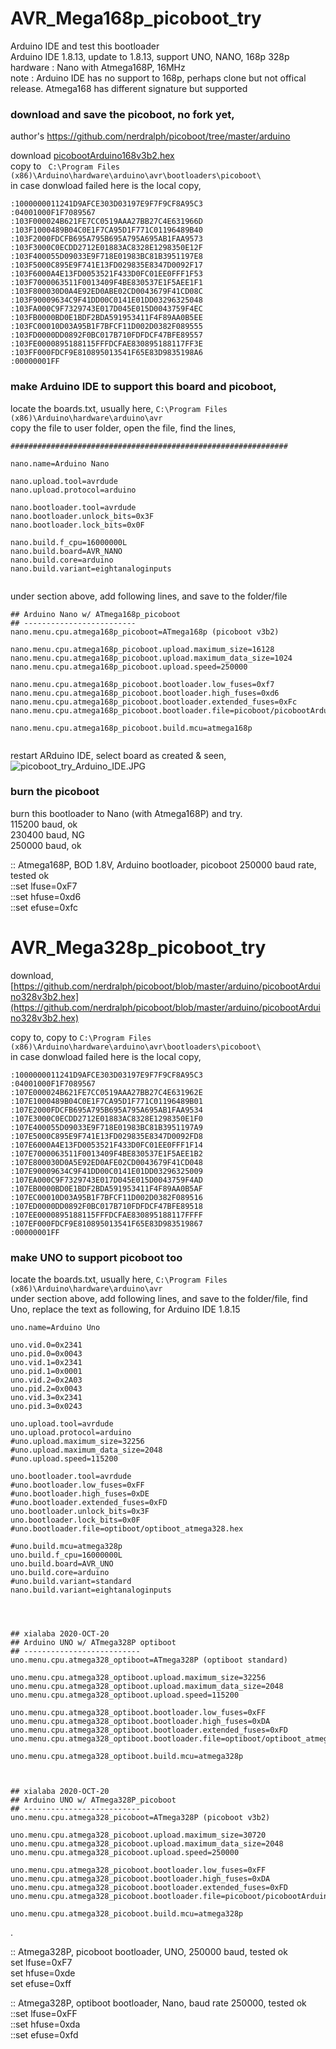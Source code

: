 # AVR_Mega168p_picoboot_try
Arduino IDE and test this bootloader  
Arduino IDE 1.8.13, update to 1.8.13, support UNO, NANO, 168p 328p  
hardware : Nano with Atmega168P, 16MHz  
note : Arduino IDE has no support to 168p, perhaps clone but not offical release. Atmega168 has different signature but supported


### download and save the picoboot, no fork yet,
author's https://github.com/nerdralph/picoboot/tree/master/arduino

download [picobootArduino168v3b2.hex](https://github.com/nerdralph/picoboot/blob/master/arduino/picobootArduino168v3b2.hex)  
copy to ``` C:\Program Files (x86)\Arduino\hardware\arduino\avr\bootloaders\picoboot\```  
in case donwload failed here is the local copy,  
  
```  
:1000000011241D9AFCE303D03197E9F7F9CF8A95C3  
:04001000F1F7089567  
:103F000024B621FE7CC0519AAA27BB27C4E631966D  
:103F1000489B04C0E1F7CA95D1F771C01196489B40  
:103F2000FDCFB695A795B695A795A695AB1FAA9573  
:103F3000C0ECDD2712E01883AC8328E1298350E12F  
:103F400055D09033E9F718E01983BC81B3951197E8  
:103F5000C895E9F741E13FD029835E8347D0092F17  
:103F6000A4E13FD0053521F433D0FC01EE0FFF1F53  
:103F7000063511F0013409F4BE830537E1F5AEE1F1  
:103F800030D0A4E92ED0ABE02CD0043679F41CD08C  
:103F90009634C9F41DD00C0141E01DD03296325048  
:103FA000C9F7329743E017D045E015D0043759F4EC  
:103FB0000BD0E1BDF2BDA591953411F4F89AA0B5EE  
:103FC00010D03A95B1F7BFCF11D002D0382F089555  
:103FD0000DD0892F0BC017B710FDFDCF47BFE89557  
:103FE0000895188115FFFDCFAE830895188117FF3E  
:103FF000FDCF9E810895013541F65E83D9835198A6  
:00000001FF  
```  


### make Arduino IDE to support this board and picoboot,

locate the boards.txt, usually here, ```C:\Program Files (x86)\Arduino\hardware\arduino\avr```  
copy the file to user folder, open the file, find the lines,
```
##############################################################  
  
nano.name=Arduino Nano  
  
nano.upload.tool=avrdude  
nano.upload.protocol=arduino  
  
nano.bootloader.tool=avrdude  
nano.bootloader.unlock_bits=0x3F  
nano.bootloader.lock_bits=0x0F  

nano.build.f_cpu=16000000L  
nano.build.board=AVR_NANO  
nano.build.core=arduino  
nano.build.variant=eightanaloginputs  
  
```  
   
under section above, add following lines, and save to the folder/file 

```
## Arduino Nano w/ ATmega168p_picoboot  
## -------------------------  
nano.menu.cpu.atmega168p_picoboot=ATmega168p (picoboot v3b2)  
  
nano.menu.cpu.atmega168p_picoboot.upload.maximum_size=16128  
nano.menu.cpu.atmega168p_picoboot.upload.maximum_data_size=1024  
nano.menu.cpu.atmega168p_picoboot.upload.speed=250000  
  
nano.menu.cpu.atmega168p_picoboot.bootloader.low_fuses=0xf7  
nano.menu.cpu.atmega168p_picoboot.bootloader.high_fuses=0xd6  
nano.menu.cpu.atmega168p_picoboot.bootloader.extended_fuses=0xFc  
nano.menu.cpu.atmega168p_picoboot.bootloader.file=picoboot/picobootArduino168v3b2.hex  

nano.menu.cpu.atmega168p_picoboot.build.mcu=atmega168p  


```  
restart ARduino IDE, select board as created & seen,
![picoboot_try_Arduino_IDE.JPG](picoboot_try_Arduino_IDE.JPG)  







### burn the picoboot
burn this bootloader to Nano (with Atmega168P) and try.  
115200 baud, ok  
230400 baud, NG  
250000 baud, ok  

:: Atmega168P, BOD 1.8V, Arduino bootloader, picoboot 250000 baud rate, tested ok   
::set lfuse=0xF7  
::set hfuse=0xd6  
::set efuse=0xfc  



# AVR_Mega328p_picoboot_try 
download, [https://github.com/nerdralph/picoboot/blob/master/arduino/picobootArduino328v3b2.hex](https://github.com/nerdralph/picoboot/blob/master/arduino/picobootArduino328v3b2.hex)  

copy to, copy to ```C:\Program Files (x86)\Arduino\hardware\arduino\avr\bootloaders\picoboot\```    
in case donwload failed here is the local copy,   
```  
:1000000011241D9AFCE303D03197E9F7F9CF8A95C3
:04001000F1F7089567
:107E000024B621FE7CC0519AAA27BB27C4E631962E
:107E1000489B04C0E1F7CA95D1F771C01196489B01
:107E2000FDCFB695A795B695A795A695AB1FAA9534
:107E3000C0ECDD2712E01883AC8328E1298350E1F0
:107E400055D09033E9F718E01983BC81B3951197A9
:107E5000C895E9F741E13FD029835E8347D0092FD8
:107E6000A4E13FD0053521F433D0FC01EE0FFF1F14
:107E7000063511F0013409F4BE830537E1F5AEE1B2
:107E800030D0A5E92ED0AFE02CD0043679F41CD048
:107E90009634C9F41DD00C0141E01DD03296325009
:107EA000C9F7329743E017D045E015D0043759F4AD
:107EB0000BD0E1BDF2BDA591953411F4F89AA0B5AF
:107EC00010D03A95B1F7BFCF11D002D0382F089516
:107ED0000DD0892F0BC017B710FDFDCF47BFE89518
:107EE0000895188115FFFDCFAE830895188117FFFF
:107EF000FDCF9E810895013541F65E83D983519867
:00000001FF
```  


### make UNO to support picoboot too   
locate the boards.txt, usually here, ```C:\Program Files (x86)\Arduino\hardware\arduino\avr```    
under section above, add following lines, and save to the folder/file,
find Uno, replace the text as following, for Arduino IDE 1.8.15  
```
uno.name=Arduino Uno

uno.vid.0=0x2341
uno.pid.0=0x0043
uno.vid.1=0x2341
uno.pid.1=0x0001
uno.vid.2=0x2A03
uno.pid.2=0x0043
uno.vid.3=0x2341
uno.pid.3=0x0243

uno.upload.tool=avrdude
uno.upload.protocol=arduino
#uno.upload.maximum_size=32256
#uno.upload.maximum_data_size=2048
#uno.upload.speed=115200

uno.bootloader.tool=avrdude
#uno.bootloader.low_fuses=0xFF
#uno.bootloader.high_fuses=0xDE
#uno.bootloader.extended_fuses=0xFD
uno.bootloader.unlock_bits=0x3F
uno.bootloader.lock_bits=0x0F
#uno.bootloader.file=optiboot/optiboot_atmega328.hex

#uno.build.mcu=atmega328p
uno.build.f_cpu=16000000L
uno.build.board=AVR_UNO
uno.build.core=arduino
#uno.build.variant=standard
nano.build.variant=eightanaloginputs




## xialaba 2020-OCT-20
## Arduino UNO w/ ATmega328P optiboot
## --------------------------
uno.menu.cpu.atmega328_optiboot=ATmega328P (optiboot standard)

uno.menu.cpu.atmega328_optiboot.upload.maximum_size=32256
uno.menu.cpu.atmega328_optiboot.upload.maximum_data_size=2048
uno.menu.cpu.atmega328_optiboot.upload.speed=115200

uno.menu.cpu.atmega328_optiboot.bootloader.low_fuses=0xFF
uno.menu.cpu.atmega328_optiboot.bootloader.high_fuses=0xDA
uno.menu.cpu.atmega328_optiboot.bootloader.extended_fuses=0xFD
uno.menu.cpu.atmega328_optiboot.bootloader.file=optiboot/optiboot_atmega328.hex  

uno.menu.cpu.atmega328_optiboot.build.mcu=atmega328p



## xialaba 2020-OCT-20
## Arduino UNO w/ ATmega328P_picoboot
## --------------------------
uno.menu.cpu.atmega328_picoboot=ATmega328P (picoboot v3b2)

uno.menu.cpu.atmega328_picoboot.upload.maximum_size=30720
uno.menu.cpu.atmega328_picoboot.upload.maximum_data_size=2048
uno.menu.cpu.atmega328_picoboot.upload.speed=250000

uno.menu.cpu.atmega328_picoboot.bootloader.low_fuses=0xFF
uno.menu.cpu.atmega328_picoboot.bootloader.high_fuses=0xDA
uno.menu.cpu.atmega328_picoboot.bootloader.extended_fuses=0xFD
uno.menu.cpu.atmega328_picoboot.bootloader.file=picoboot/picobootArduino328v3b2.hex  

uno.menu.cpu.atmega328_picoboot.build.mcu=atmega328p
```  
.  

:: Atmega328P, picoboot bootloader, UNO, 250000 baud, tested ok    
set lfuse=0xF7  
set hfuse=0xde    
set efuse=0xff    


:: Atmega328P, optiboot bootloader, Nano, baud rate 250000, tested ok  
::set lfuse=0xFF  
::set hfuse=0xda  
::set efuse=0xfd  
